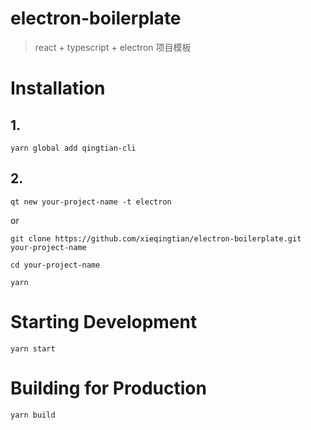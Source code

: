 # electron-boilerplate

> react + typescript + electron 项目模板

# Installation

## 1.

```
yarn global add qingtian-cli
```

## 2.

```
qt new your-project-name -t electron
```

or

```
git clone https://github.com/xieqingtian/electron-boilerplate.git your-project-name

cd your-project-name

yarn
```

# Starting Development

```
yarn start
```

# Building for Production

```
yarn build
```
